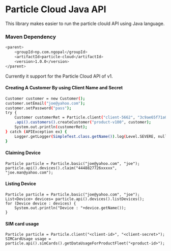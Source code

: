 # Particle Cloud Java API

This library makes easier to run the particle clould API using Java language. 

### Maven Dependency
```sh
<parent>
    <groupId>np.com.ngopal</groupId>
    <artifactId>particle-cloud</artifactId>
    <version>1.0.0</version>
</parent>
```
Currently it support for the Particle Cloud API of v1. 



#### Creating A Customer By using Client Name and Secret 
```sh
Customer customer = new Customer();
customer.setEmail("joe@yahoo.com");
customer.setPassword("pass");
try {
    Customer customerRet = Particle.client("client-5662", "3c9ae65f71a011505dd9d746e5b9a725d34b717b")
    .api().customers().createCustomer("product-v100", customer);
    System.out.println(customerRet);
} catch (APIException ex) {
    Logger.getLogger(SimpleTest.class.getName()).log(Level.SEVERE, null, ex);
}
```

#### Claiming Device
```
Particle particle = Particle.basic("joe@yahoo.com", "joe");
particle.api().devices().claim("4448827726xxxxx", "joe.man@yahoo.com");
```


#### Listing Device
```
Particle particle = Particle.basic("joe@yahoo.com", "joe");
List<Device> devices= particle.api().devices().listDevices();
for (Device device : devices) { 
    System.out.println("Device : "+device.getName());
}
```

#### SIM card usage
```
Particle particle = Particle.client("<client-id>", "<client-secret>");
SIMCardUsage usage = particle.api().simCards().getDataUsageForProductFleet("<product-id>");
```